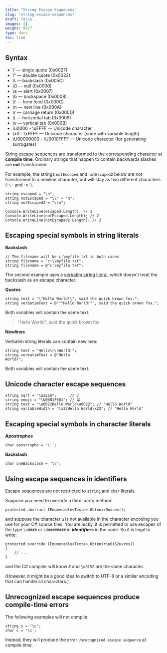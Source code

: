 ```yaml
---
title: "String Escape Sequences"
slug: "string-escape-sequences"
draft: false
images: []
weight: 9927
type: docs
toc: true
---
```


## Syntax
 - \\' — single quote (0x0027)
 - \\" — double quote (0x0022)
 - \\\ — backslash (0x005C)
 - \0 — null (0x0000)
 - \a — alert (0x0007)
 - \b — backspace (0x0008)
 - \f — form feed (0x000C)
 - \n — new line (0x000A)
 - \r — carriage return (0x000D)
 - \t — horizontal tab (0x0009)
 - \v — vertical tab (0x000B)
 - \u0000 - \uFFFF — Unicode character
 - \x0 - \xFFFF — Unicode character (code with variable length)
 - \U00000000 - \U0010FFFF — Unicode character (for generating surrogates)

String escape sequences are transformed to the corresponding character at **compile time**. Ordinary strings that happen to contain backwards slashes are **not** transformed.

For example, the strings `notEscaped` and `notEscaped2` below are not transformed to a newline character, but will stay as two different characters (`'\'` and `'n'`).

    string escaped = "\n";
    string notEscaped = "\\" + "n";
    string notEscaped2 = "\\n";

    Console.WriteLine(escaped.Length); // 1
    Console.WriteLine(notEscaped.Length); // 2            
    Console.WriteLine(notEscaped2.Length); // 2

## Escaping special symbols in string literals
**Backslash**

    // The filename will be c:\myfile.txt in both cases
    string filename = "c:\\myfile.txt";
    string filename = @"c:\myfile.txt";

The second example uses a [verbatim string literal](https://www.wikiod.com/docs/c%23/16/verbatim-strings#t=20151122021216101385), which doesn't treat the backslash as an escape character.

**Quotes**

    string text = "\"Hello World!\", said the quick brown fox.";
    string verbatimText = @"""Hello World!"", said the quick brown fox.";

Both variables will contain the same text.

> "Hello World!", said the quick brown fox.

**Newlines**

Verbatim string literals can contain newlines:

    string text = "Hello\r\nWorld!";
    string verbatimText = @"Hello
    World!";

Both variables will contain the same text.

## Unicode character escape sequences
    string sqrt = "\u221A";      // √
    string emoji = "\U0001F601"; // 😁
    string text = "\u0022Hello World\u0022"; // "Hello World"
    string variableWidth = "\x22Hello World\x22"; // "Hello World"

## Escaping special symbols in character literals
**Apostrophes**

    char apostrophe = '\'';
**Backslash**

    char oneBackslash = '\\';

## Using escape sequences in identifiers
Escape sequences are not restricted to `string` and `char` literals.

Suppose you need to override a third-party method:

    protected abstract IEnumerable<Texte> ObtenirŒuvres();

and suppose the character `Œ` is not available in the character encoding you use for your C# source files. You are lucky, it is permitted to use escapes of the type `\u####` or `\U########` in ___identifiers___ in the code. So it is legal to write:

    protected override IEnumerable<Texte> Obtenir\u0152uvres()
    {
        // ...
    }

and the C# compiler will know `Œ` and `\u0152` are the same character.

(However, it might be a good idea to switch to UTF-8 or a similar encoding that can handle all characters.)

## Unrecognized escape sequences produce compile-time errors
The following examples will not compile:

    string s = "\c";
    char c = '\c';

Instead, they will produce the error `Unrecognized escape sequence` at compile time.

